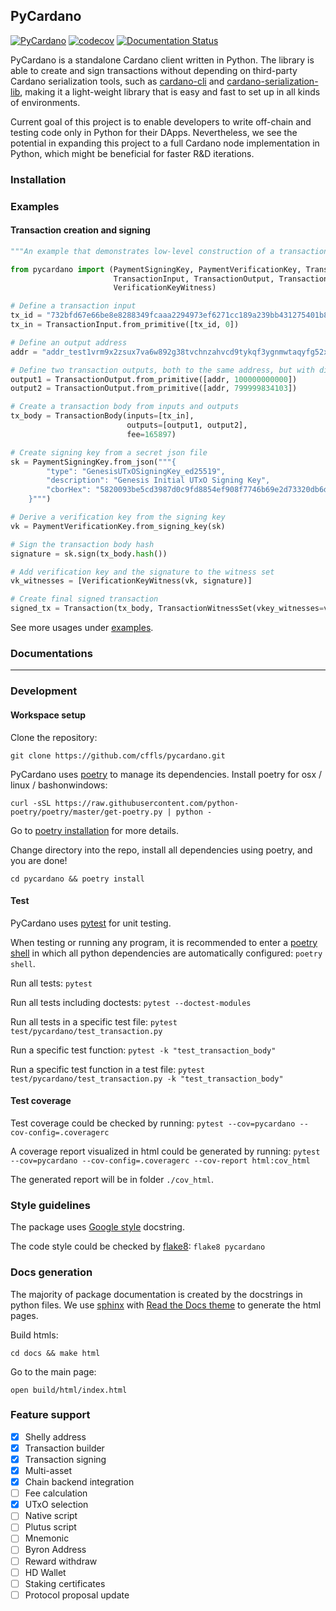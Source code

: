## PyCardano

[![PyCardano](https://github.com/cffls/pycardano/actions/workflows/main.yml/badge.svg)](https://github.com/cffls/pycardano/actions/workflows/main.yml)
[![codecov](https://codecov.io/gh/cffls/pycardano/branch/main/graph/badge.svg?token=62N0IL9IMQ)](https://codecov.io/gh/cffls/pycardano)
[![Documentation Status](https://readthedocs.org/projects/pycardano/badge/?version=latest)](https://pycardano.readthedocs.io/en/latest/?badge=latest)

PyCardano is a standalone Cardano client written in Python. The library is able to create and sign transactions without 
depending on third-party Cardano serialization tools, such as
[cardano-cli](https://github.com/input-output-hk/cardano-node#cardano-cli) and 
[cardano-serialization-lib](https://github.com/Emurgo/cardano-serialization-lib), making it a light-weight library that 
is easy and fast to set up in all kinds of environments.

Current goal of this project is to enable developers to write off-chain and testing code only in Python for their DApps.
Nevertheless, we see the potential in expanding this project to a full Cardano node implementation in Python, which 
might be beneficial for faster R&D iterations.

### Installation


### Examples

#### Transaction creation and signing

```python
"""An example that demonstrates low-level construction of a transaction."""

from pycardano import (PaymentSigningKey, PaymentVerificationKey, Transaction, TransactionBody,
                       TransactionInput, TransactionOutput, TransactionWitnessSet,
                       VerificationKeyWitness)

# Define a transaction input
tx_id = "732bfd67e66be8e8288349fcaaa2294973ef6271cc189a239bb431275401b8e5"
tx_in = TransactionInput.from_primitive([tx_id, 0])

# Define an output address
addr = "addr_test1vrm9x2zsux7va6w892g38tvchnzahvcd9tykqf3ygnmwtaqyfg52x"

# Define two transaction outputs, both to the same address, but with different amount.
output1 = TransactionOutput.from_primitive([addr, 100000000000])
output2 = TransactionOutput.from_primitive([addr, 799999834103])

# Create a transaction body from inputs and outputs
tx_body = TransactionBody(inputs=[tx_in],
                          outputs=[output1, output2],
                          fee=165897)

# Create signing key from a secret json file
sk = PaymentSigningKey.from_json("""{
        "type": "GenesisUTxOSigningKey_ed25519",
        "description": "Genesis Initial UTxO Signing Key",
        "cborHex": "5820093be5cd3987d0c9fd8854ef908f7746b69e2d73320db6dc0f780d81585b84c2"
    }""")

# Derive a verification key from the signing key
vk = PaymentVerificationKey.from_signing_key(sk)

# Sign the transaction body hash
signature = sk.sign(tx_body.hash())

# Add verification key and the signature to the witness set
vk_witnesses = [VerificationKeyWitness(vk, signature)]

# Create final signed transaction
signed_tx = Transaction(tx_body, TransactionWitnessSet(vkey_witnesses=vk_witnesses))

```

See more usages under [examples](https://github.com/cffls/pycardano/tree/main/examples).

### Documentations



-----------------

### Development

#### Workspace setup

Clone the repository:

`git clone https://github.com/cffls/pycardano.git`

PyCardano uses [poetry](https://python-poetry.org/) to manage its dependencies. 
Install poetry for osx / linux / bashonwindows:

`curl -sSL https://raw.githubusercontent.com/python-poetry/poetry/master/get-poetry.py | python -`

Go to [poetry installation](https://python-poetry.org/docs/#installation) for more details. 


Change directory into the repo, install all dependencies using poetry, and you are done!

`cd pycardano && poetry install`

#### Test

PyCardano uses [pytest](https://docs.pytest.org/en/6.2.x/) for unit testing.

When testing or running any program, it is recommended to enter 
a [poetry shell](https://python-poetry.org/docs/cli/#shell) in which all python dependencies are automatically 
configured: `poetry shell`.

Run all tests:
`pytest`

Run all tests including doctests:
`pytest --doctest-modules`

Run all tests in a specific test file:
`pytest test/pycardano/test_transaction.py`

Run a specific test function:
`pytest -k "test_transaction_body"`

Run a specific test function in a test file:
`pytest test/pycardano/test_transaction.py -k "test_transaction_body"`

#### Test coverage

Test coverage could be checked by running:
`pytest --cov=pycardano --cov-config=.coveragerc`

A coverage report visualized in html could be generated by running:
`pytest --cov=pycardano --cov-config=.coveragerc --cov-report html:cov_html`  

The generated report will be in folder `./cov_html`.

### Style guidelines

The package uses 
[Google style](https://sphinxcontrib-napoleon.readthedocs.io/en/latest/example_google.html) docstring.

The code style could be checked by [flake8](https://flake8.pycqa.org/en/latest/): `flake8 pycardano`

### Docs generation

The majority of package documentation is created by the docstrings in python files. 
We use [sphinx](https://www.sphinx-doc.org/en/master/) with 
[Read the Docs theme](https://sphinx-rtd-theme.readthedocs.io/en/stable/) to generate the 
html pages.

Build htmls: 

`cd docs && make html`

Go to the main page: 

`open build/html/index.html` 


### Feature support

- [x] Shelly address
- [x] Transaction builder
- [x] Transaction signing
- [x] Multi-asset
- [X] Chain backend integration
- [ ] Fee calculation
- [X] UTxO selection
- [ ] Native script
- [ ] Plutus script
- [ ] Mnemonic 
- [ ] Byron Address
- [ ] Reward withdraw
- [ ] HD Wallet
- [ ] Staking certificates
- [ ] Protocol proposal update
